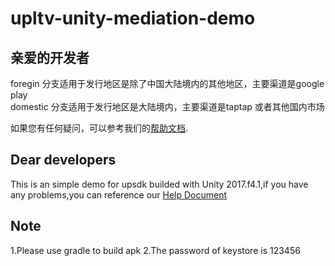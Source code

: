 # upltv-unity-mediation-demo

## 亲爱的开发者

 foregin 分支适用于发行地区是除了中国大陆境内的其他地区，主要渠道是google play
<br/>
 domestic       分支适用于发行地区是大陆境内，主要渠道是taptap 或者其他国内市场
<br/>

如果您有任何疑问，可以参考我们的[帮助文档](https://www.upltv.com/doc/ "help doc"). 

## Dear developers
This is an simple demo for upsdk  builded with Unity 2017.f4.1,if you have any problems,you can reference our [Help Document](https://www.upltv.com/doc/dashboard?id=ff0c8283-a6ed-4ec6-a16e-fffa9e570ba8&name=Get%2520started&lang=en-US "help doc")

## Note
1.Please use gradle to build apk
2.The password of keystore is 123456
